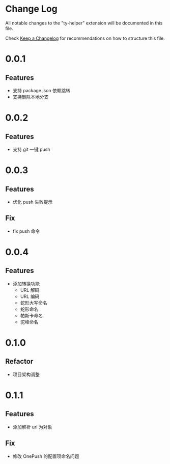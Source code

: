 # Change Log

All notable changes to the "ty-helper" extension will be documented in this file.

Check [Keep a Changelog](http://keepachangelog.com/) for recommendations on how to structure this file.

# 0.0.1

## Features

- 支持 package.json 依赖跳转
- 支持删除本地分支

# 0.0.2

## Features

- 支持 git 一键 push

# 0.0.3

## Features

- 优化 push 失败提示

## Fix

- fix push 命令

# 0.0.4

## Features

- 添加转换功能
  - URL 解码
  - URL 编码
  - 蛇形大写命名
  - 蛇形命名
  - 帕斯卡命名
  - 驼峰命名

# 0.1.0

## Refactor

- 项目架构调整

# 0.1.1

## Features

- 添加解析 url 为对象

## Fix

- 修改 OnePush 的配置项命名问题
